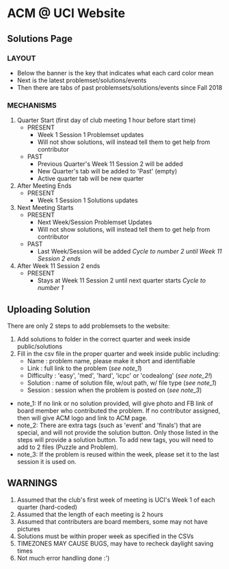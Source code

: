 # ACM @ UCI Website ###

## Solutions Page
### LAYOUT
- Below the banner is the key that indicates what each card color mean
- Next is the latest problemset/solutions/events
- Then there are tabs of past problemsets/solutions/events since Fall 2018
### MECHANISMS
1. Quarter Start (first day of club meeting 1 hour before start time)
    * PRESENT
        -  Week 1 Session 1 Problemset updates
        -  Will not show solutions, will instead tell them to get help from contributor
    * PAST
        - Previous Quarter's Week 11 Session 2 will be added
        - New Quarter's tab will be added to 'Past' (empty)
        - Active quarter tab will be new quarter
2. After Meeting Ends
    * PRESENT
        - Week 1 Session 1 Solutions updates
3. Next Meeting Starts
    * PRESENT
        - Next Week/Session Problemset Updates
        - Will not show solutions, will instead tell them to get help from contributor
    * PAST
         - Last Week/Session will be added
    *Cycle to number 2 until Week 11 Session 2 ends*
4. After Week 11 Session 2 ends
    * PRESENT
        - Stays at Week 11 Session 2 until next quarter starts
    *Cycle to number 1*

## Uploading Solution
There are only 2 steps to add problemsets to the website:
1. Add solutions to folder in the correct quarter and week inside public/solutions
2. Fill in the csv file in the proper quarter and week inside public including:
    * Name          : problem name, please make it short and identifiable
    * Link          : full link to the problem (*see note_1*)
    * Difficulty    : 'easy', 'med', 'hard', 'icpc' or 'codealong' (*see note_2!*)
    * Solution      : name of solution file, w/out path, w/ file type (*see note_1*)
    * Session       : session when the problem is posted on (*see note_3*)

* note_1: 
    If no link or no solution provided, will give photo and FB link
    of board member who contributed the problem. If no contributor
    assigned, then will give ACM logo and link to ACM page.
* note_2:
    There are extra tags (such as 'event' and 'finals') that are 
    special, and will not provide the solution button. Only those
    listed in the steps will provide a solution button. To add new
    tags, you will need to add to 2 files (Puzzle and Problem).
* note_3:
    If the problem is reused within the week, please set it to 
    the last session it is used on.

## WARNINGS
1. Assumed that the club's first week of meeting is UCI's Week 1 of each quarter (hard-coded)
2. Assumed that the length of each meeting is 2 hours
3. Assumed that contributers are board members, some may not have pictures
4. Solutions must be within proper week as specified in the CSVs
5. TIMEZONES MAY CAUSE BUGS, may have to recheck daylight saving times
6. Not much error handling done :')